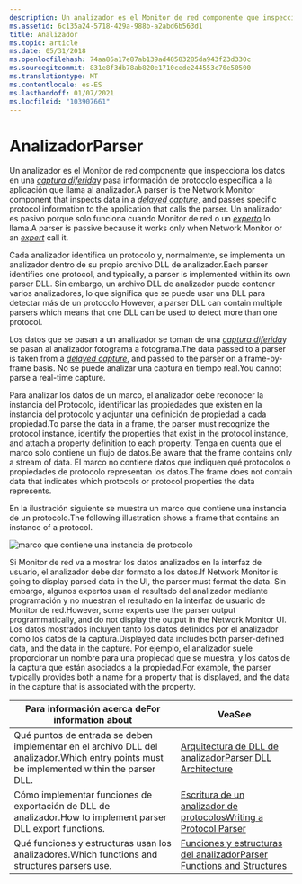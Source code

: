 ```yaml
---
description: Un analizador es el Monitor de red componente que inspecciona los datos en una captura diferida y pasa información de protocolo específica a la aplicación que llama al analizador. Un analizador es pasivo porque solo funciona cuando Monitor de red o un experto lo llama.
ms.assetid: 6c135a24-5718-429a-988b-a2abd6b563d1
title: Analizador
ms.topic: article
ms.date: 05/31/2018
ms.openlocfilehash: 74aa86a17e87ab139ad48583285da943f23d330c
ms.sourcegitcommit: 831e8f3db78ab820e1710cede244553c70e50500
ms.translationtype: MT
ms.contentlocale: es-ES
ms.lasthandoff: 01/07/2021
ms.locfileid: "103907661"
---
```

# <a name="parser"></a><span data-ttu-id="fadd1-104">Analizador</span><span class="sxs-lookup"><span data-stu-id="fadd1-104">Parser</span></span>

<span data-ttu-id="fadd1-105">Un analizador es el Monitor de red componente que inspecciona los datos en una [*captura diferida*](d.md)y pasa información de protocolo específica a la aplicación que llama al analizador.</span><span class="sxs-lookup"><span data-stu-id="fadd1-105">A parser is the Network Monitor component that inspects data in a [*delayed capture*](d.md), and passes specific protocol information to the application that calls the parser.</span></span> <span data-ttu-id="fadd1-106">Un analizador es pasivo porque solo funciona cuando Monitor de red o un [*experto*](e.md) lo llama.</span><span class="sxs-lookup"><span data-stu-id="fadd1-106">A parser is passive because it works only when Network Monitor or an [*expert*](e.md) call it.</span></span>

<span data-ttu-id="fadd1-107">Cada analizador identifica un protocolo y, normalmente, se implementa un analizador dentro de su propio archivo DLL de analizador.</span><span class="sxs-lookup"><span data-stu-id="fadd1-107">Each parser identifies one protocol, and typically, a parser is implemented within its own parser DLL.</span></span> <span data-ttu-id="fadd1-108">Sin embargo, un archivo DLL de analizador puede contener varios analizadores, lo que significa que se puede usar una DLL para detectar más de un protocolo.</span><span class="sxs-lookup"><span data-stu-id="fadd1-108">However, a parser DLL can contain multiple parsers which means that one DLL can be used to detect more than one protocol.</span></span>

<span data-ttu-id="fadd1-109">Los datos que se pasan a un analizador se toman de una [*captura diferida*](d.md)y se pasan al analizador fotograma a fotograma.</span><span class="sxs-lookup"><span data-stu-id="fadd1-109">The data passed to a parser is taken from a [*delayed capture*](d.md), and passed to the parser on a frame-by-frame basis.</span></span> <span data-ttu-id="fadd1-110">No se puede analizar una captura en tiempo real.</span><span class="sxs-lookup"><span data-stu-id="fadd1-110">You cannot parse a real-time capture.</span></span>

<span data-ttu-id="fadd1-111">Para analizar los datos de un marco, el analizador debe reconocer la instancia del Protocolo, identificar las propiedades que existen en la instancia del protocolo y adjuntar una definición de propiedad a cada propiedad.</span><span class="sxs-lookup"><span data-stu-id="fadd1-111">To parse the data in a frame, the parser must recognize the protocol instance, identify the properties that exist in the protocol instance, and attach a property definition to each property.</span></span> <span data-ttu-id="fadd1-112">Tenga en cuenta que el marco solo contiene un flujo de datos.</span><span class="sxs-lookup"><span data-stu-id="fadd1-112">Be aware that the frame contains only a stream of data.</span></span> <span data-ttu-id="fadd1-113">El marco no contiene datos que indiquen qué protocolos o propiedades de protocolo representan los datos.</span><span class="sxs-lookup"><span data-stu-id="fadd1-113">The frame does not contain data that indicates which protocols or protocol properties the data represents.</span></span>

<span data-ttu-id="fadd1-114">En la ilustración siguiente se muestra un marco que contiene una instancia de un protocolo.</span><span class="sxs-lookup"><span data-stu-id="fadd1-114">The following illustration shows a frame that contains an instance of a protocol.</span></span>

![marco que contiene una instancia de protocolo](images/parser1.png)

<span data-ttu-id="fadd1-116">Si Monitor de red va a mostrar los datos analizados en la interfaz de usuario, el analizador debe dar formato a los datos.</span><span class="sxs-lookup"><span data-stu-id="fadd1-116">If Network Monitor is going to display parsed data in the UI, the parser must format the data.</span></span> <span data-ttu-id="fadd1-117">Sin embargo, algunos expertos usan el resultado del analizador mediante programación y no muestran el resultado en la interfaz de usuario de Monitor de red.</span><span class="sxs-lookup"><span data-stu-id="fadd1-117">However, some experts use the parser output programmatically, and do not display the output in the Network Monitor UI.</span></span> <span data-ttu-id="fadd1-118">Los datos mostrados incluyen tanto los datos definidos por el analizador como los datos de la captura.</span><span class="sxs-lookup"><span data-stu-id="fadd1-118">Displayed data includes both parser-defined data, and the data in the capture.</span></span> <span data-ttu-id="fadd1-119">Por ejemplo, el analizador suele proporcionar un nombre para una propiedad que se muestra, y los datos de la captura que están asociados a la propiedad.</span><span class="sxs-lookup"><span data-stu-id="fadd1-119">For example, the parser typically provides both a name for a property that is displayed, and the data in the capture that is associated with the property.</span></span>



| <span data-ttu-id="fadd1-120">Para información acerca de</span><span class="sxs-lookup"><span data-stu-id="fadd1-120">For information about</span></span>                                         | <span data-ttu-id="fadd1-121">Vea</span><span class="sxs-lookup"><span data-stu-id="fadd1-121">See</span></span>                                                                    |
|---------------------------------------------------------------|------------------------------------------------------------------------|
| <span data-ttu-id="fadd1-122">Qué puntos de entrada se deben implementar en el archivo DLL del analizador.</span><span class="sxs-lookup"><span data-stu-id="fadd1-122">Which entry points must be implemented within the parser DLL.</span></span> | [<span data-ttu-id="fadd1-123">Arquitectura de DLL de analizador</span><span class="sxs-lookup"><span data-stu-id="fadd1-123">Parser DLL Architecture</span></span>](parser-dll-architecture.md)                 |
| <span data-ttu-id="fadd1-124">Cómo implementar funciones de exportación de DLL de analizador.</span><span class="sxs-lookup"><span data-stu-id="fadd1-124">How to implement parser DLL export functions.</span></span>                 | [<span data-ttu-id="fadd1-125">Escritura de un analizador de protocolos</span><span class="sxs-lookup"><span data-stu-id="fadd1-125">Writing a Protocol Parser</span></span>](writing-a-protocol-parser.md)             |
| <span data-ttu-id="fadd1-126">Qué funciones y estructuras usan los analizadores.</span><span class="sxs-lookup"><span data-stu-id="fadd1-126">Which functions and structures parsers use.</span></span>                   | [<span data-ttu-id="fadd1-127">Funciones y estructuras del analizador</span><span class="sxs-lookup"><span data-stu-id="fadd1-127">Parser Functions and Structures</span></span>](parser-functions-and-structures.md) |



 

 

 



